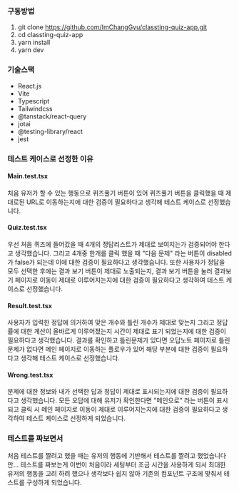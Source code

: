 ### 구동방법

1. git clone https://github.com/ImChangGyu/classting-quiz-app.git
2. cd classting-quiz-app
3. yarn install
4. yarn dev

### 기술스택

-   React.js
-   Vite
-   Typescript
-   Tailwindcss
-   @tanstack/react-query
-   jotai
-   @testing-library/react
-   jest

### 테스트 케이스로 선정한 이유

#### Main.test.tsx

처음 유저가 할 수 있는 행동으로 퀴즈풀기 버튼이 있어 퀴즈풀기 버튼을 클릭했을 때 제대로된 URL로 이동하는지에 대한 검증이 필요하다고 생각해 테스트 케이스로 선정했습니다.

#### Quiz.test.tsx

우선 처음 퀴즈에 들어갔을 때 4개의 정답리스트가 제대로 보여지는가 검증되어야 한다고 생각했습니다.
그리고 4개중 한개를 클릭 했을 때 "다음 문제" 라는 버튼이 disabled가 false가 되는데 이에 대한 검증이 필요하다고 생각했습니다.
또한 사용자가 정답을 모두 선택한 후에는 결과 보기 버튼이 제대로 노출되는지, 결과 보기 버튼을 눌러 결과보기 페이지로 이동이 제대로 이루어지는지에 대한 검증이 필요하다고 생각하여 테스트 케이스로 선정했습니다.

#### Result.test.tsx

사용자가 입력한 정답에 의거하여 맞은 개수와 틀린 개수가 제대로 맞는지 그리고 정답률에 대한 계산이 올바르게 이루어졌는지 시간이 제대로 표기 되었는지에 대한 검증이 필요하다고 생각했습니다.
결과를 확인하고 틀린문제가 있다면 오답노트 페이지로 틀린문제가 없다면 메인 페이지로 이동하는 플로우가 있어 해당 부분에 대한 검증이 필요하다고 생각해 테스트 케이스로 선정했습니다.

#### Wrong.test.tsx

문제에 대한 정보와 내가 선택한 답과 정답이 제대로 표시되는지에 대한 검증이 필요하다고 생각했습니다.
모든 오답에 대해 유저가 확인한다면 "메인으로" 라는 버튼이 표시되고 클릭 시 메인 페이지로 이동이 제대로 이루어지는지에 대한 검증이 필요하다고 생각하여 테스트 케이스로 선정하게 되었습니다.

### 테스트를 짜보면서

처음 테스트를 짤려고 했을 때는 유저의 행동에 기반해서 테스트를 짤려고 했었습니다만...
테스트를 짜보는게 이번이 처음이라 세팅부터 조금 시간을 사용하게 되서 최대한 유저의 행동을 고려 하려 했으나 생각보다 쉽지 않아 기존의 컴포넌트 구조에 맞춰서 테스트를 구성하게 되었습니다.
